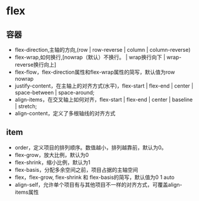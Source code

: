 # flex

## 容器

- flex-direction,主轴的方向,(row | row-reverse | column | column-reverse)
- flex-wrap,如何换行,[nowrap（默认）不换行。 | wrap换行向下 | wrap-reverse换行向上]
- flex-flow，flex-direction属性和flex-wrap属性的简写，默认值为row nowrap
- justify-content，在主轴上的对齐方式(水平)，flex-start | flex-end | center | space-between | space-around;
- align-items，在交叉轴上如何对齐，flex-start | flex-end | center | baseline | stretch;
- align-content，定义了多根轴线的对齐方式

## item

- order，定义项目的排列顺序。数值越小，排列越靠前，默认为0。
- flex-grow，放大比例，默认为0
- flex-shrink，缩小比例，默认为1
- flex-basis，分配多余空间之前，项目占据的主轴空间
- flex，flex-grow, flex-shrink 和 flex-basis的简写，默认值为0 1 auto
- align-self，允许单个项目有与其他项目不一样的对齐方式，可覆盖align-items属性